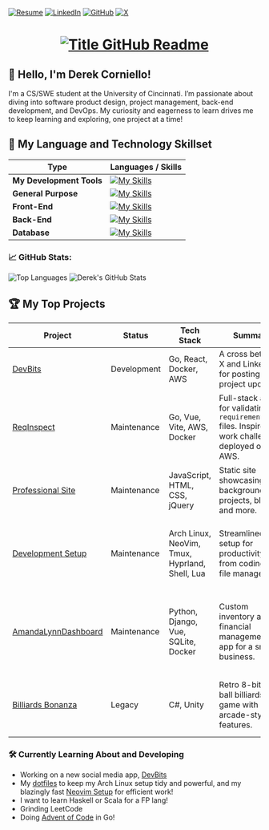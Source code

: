 [![Resume](https://img.shields.io/badge/Resume-%2300ADD8.svg?style=for-the-badge&logo=adobeacrobatreader&logoColor=white)](https://derekcorniello.github.io/assets/DerekCornielloResume.pdf)
[![LinkedIn](https://img.shields.io/badge/LinkedIn-%230A66C2.svg?style=for-the-badge&logo=linkedin&logoColor=white)](https://www.linkedin.com/in/derek-corniello) 
[![GitHub](https://img.shields.io/badge/GitHub-%23121011.svg?style=for-the-badge&logo=github&logoColor=white)](https://github.com/derekcorniello) 
[![X](https://img.shields.io/badge/X-%231DA1F2.svg?style=for-the-badge&logo=x&logoColor=white)](https://x.com/derekcorniello)  

<h1 style="text-align: center">
  <a href="https://git.io/typing-svg" target="_blank">
    <img src="https://readme-typing-svg.herokuapp.com?font=Inter&weight=800&size=35&duration=2000&pause=1000&multiline=true&width=650&height=140&lines=%24+whoami;Derek+Corniello" alt="Title GitHub Readme" />
  </a>
</h1>

## 👋 Hello, I'm Derek Corniello!
I'm a CS/SWE student at the University of Cincinnati. I’m passionate about diving into software product design, project management, back-end development, and DevOps. My curiosity and eagerness to learn drives me to keep learning and exploring, one project at a time!

## 🥇 My Language and Technology Skillset
|**Type**|**Languages / Skills**|
|--------------------|------------------------------------------------------------------------------------------------------------|
| **My Development Tools**        | [![My Skills](https://skillicons.dev/icons?i=neovim,arch,git,aws,docker,postman,md,unity)](https://skillicons.dev) |
| **General Purpose** | [![My Skills](https://skillicons.dev/icons?i=py,go,cs,cpp,c,java)](https://skillicons.dev)                           |
| **Front-End**       | [![My Skills](https://skillicons.dev/icons?i=vue,vite,ts,js,html,css,bootstrap)](https://skillicons.dev)      |
| **Back-End**        | [![My Skills](https://skillicons.dev/icons?i=jquery,php,flask,django)](https://skillicons.dev)               |
| **Database**       | [![My Skills](https://skillicons.dev/icons?i=sqlite,postgresql,mysql)](https://skillicons.dev)               |


### 📈 GitHub Stats:
![Top Languages](https://github-readme-stats.vercel.app/api/top-langs/?username=DerekCorniello&langs_count=8&layout=compact&exclude_repo=dotfiles,NeoVim-Setup&size_weight=0.5&count_weight=0.5&hide=MATLAB,HTML,CSS,JavaScript&theme=highcontrast&hide_border=true)
![Derek's GitHub Stats](https://github-readme-stats.vercel.app/api?username=derekcorniello&show_icons=true&hide=stars&count_private=true&hide_rank=true&theme=highcontrast&hide_border=true)


## 🏆 My Top Projects

| Project                                      | Status      | Tech Stack                                   | Summary                                                                                          | Takeaways                                                                                           |
|----------------------------------------------|-------------|---------------------------------------------|--------------------------------------------------------------------------------------------------|----------------------------------------------------------------------------------------------------|
| [DevBits](https://www.github.com/DerekCorniello/DevBits) | Development | Go, React, Docker, AWS | A cross between X and LinkedIn for posting your project updates! | Project in early stages, still developing! |
| [ReqInspect](https://www.reqinspect.com)     | Maintenance | Go, Vue, Vite, AWS, Docker                  | Full-stack app for validating `requirements.txt` files. Inspired by work challenges, deployed on AWS. | Advanced full-stack skills, explored Go’s concurrency, improved AWS deployment and security.       |
| [Professional Site](https://derekcorniello.github.io) | Maintenance | JavaScript, HTML, CSS, jQuery              | Static site showcasing background, projects, blogs, and more.                                   | Showcased creativity, deepened web fundamentals.                                                   |
| [Development Setup](https://github.com/DerekCorniello/dotfiles) | Maintenance | Arch Linux, NeoVim, Tmux, Hyprland, Shell, Lua | Streamlined setup for productivity, from coding to file management.                              | Gained OS-level insights, optimized workflow, documented NeoVim journey [here](https://derekcorniello.github.io/views/blogs/nvim.html). |
| [AmandaLynnDashboard](https://github.com/DerekCorniello/AmandaLynnDashboard) | Maintenance | Python, Django, Vue, SQLite, Docker         | Custom inventory and financial management app for a small business.                              | Learned full-stack principles, CORS, and deployment with Docker for non-technical users.          |
| [Billiards Bonanza](https://dcoolman.itch.io/Billiards-Bonanza) | Legacy      | C#, Unity                                   | Retro 8-bit 8-ball billiards game with arcade-style features.                                    | Gained insights into game design, physics, and creative feature implementation.                   |



### 🛠️ Currently Learning About and Developing
- Working on a new social media app, [DevBits](https://www.github.com/DerekCorniello/DevBits)
- My [dotfiles](https://www.github.com/DerekCorniello/dotfiles) to keep my Arch Linux setup tidy and powerful, and my blazingly fast [Neovim Setup](https://www.github.com/DerekCorniello/NeoVim-Setup) for efficient work!
- I want to learn Haskell or Scala for a FP lang!
- Grinding LeetCode
- Doing [Advent of Code](https://github.com/DerekCorniello/advent-of-code-2024) in Go!
